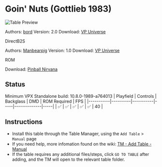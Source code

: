 # Goin' Nuts (Gottlieb 1983)

![Table Preview](../../images/vpx-goinnuts.jpg)

Authors: [bord](https://vpuniverse.com/profile/9265-bord/)
Version: 2.0
Download: [VP Universe](https://vpuniverse.com/files/file/8115-goin-nuts-gottlieb-1983/)

DirectB2S

Authors: [Manbearpig](https://vpuniverse.com/profile/32743-manbearpig/)
Version: 1.0
Download: [VP Universe](https://vpuniverse.com/files/file/12231-goin-nuts-gottlieb-1989-b2s-full-dmd/)

ROM

Download: [Pinball Nirvana](https://pinballnirvana.com/forums/resources/goinnuts.1875/)

## Status 

Minimum VPX Standalone build: 10.8.0-1989-a764013
| Playfield | Controls | Backglass | DMD | ROM Required | FPS | 
|-----------|----------|-----------|-----|--------------|-----|
| :white_check_mark: | :white_check_mark: | :white_check_mark: | :white_check_mark: | :white_check_mark: | 40 |

## Instructions

- Install this table through the Table Manager, using the `Add Table` > `Manual` page
- If you need help, more infomation found on the wiki: [TM - Add Table - Manual](https://github.com/LegendsUnchained/vpx-standalone-alp4k/wiki/%5B04%5D-%F0%9F%A7%A1-TM-%E2%80%90-Other-Features#add-table---manual)
- If the table requires any additional files/steps, click `GO TO TABLE` after adding, and the TM will open to the relevant table folder.


